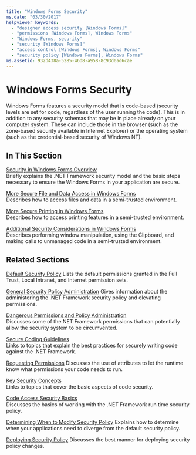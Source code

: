 ```yaml
---
title: "Windows Forms Security"
ms.date: "03/30/2017"
helpviewer_keywords: 
  - "designer access security [Windows Forms]"
  - "permissions [Windows Forms], Windows Forms"
  - "Windows Forms, security"
  - "security [Windows Forms]"
  - "access control [Windows Forms], Windows Forms"
  - "security policy [Windows Forms], Windows Forms"
ms.assetid: 932d438a-5285-46d8-a958-8c93d0ad6cae
---
```

# Windows Forms Security
Windows Forms features a security model that is code-based (security levels are set for code, regardless of the user running the code). This is in addition to any security schemas that may be in place already on your computer system. These can include those in the browser (such as the zone-based security available in Internet Explorer) or the operating system (such as the credential-based security of Windows NT).  
  
## In This Section  
 [Security in Windows Forms Overview](security-in-windows-forms-overview.md)  
 Briefly explains the .NET Framework security model and the basic steps necessary to ensure the Windows Forms in your application are secure.  
  
 [More Secure File and Data Access in Windows Forms](more-secure-file-and-data-access-in-windows-forms.md)  
 Describes how to access files and data in a semi-trusted environment.  
  
 [More Secure Printing in Windows Forms](more-secure-printing-in-windows-forms.md)  
 Describes how to access printing features in a semi-trusted environment.  
  
 [Additional Security Considerations in Windows Forms](additional-security-considerations-in-windows-forms.md)  
 Describes performing window manipulation, using the Clipboard, and making calls to unmanaged code in a semi-trusted environment.  
  
## Related Sections  
 [Default Security Policy](https://docs.microsoft.com/previous-versions/dotnet/netframework-4.0/03kwzyfc(v=vs.100))  
 Lists the default permissions granted in the Full Trust, Local Intranet, and Internet permission sets.  
  
 [General Security Policy Administration](https://docs.microsoft.com/previous-versions/dotnet/netframework-4.0/ed5htz45(v=vs.100))  
 Gives information about the administering the .NET Framework security policy and elevating permissions.  
  
 [Dangerous Permissions and Policy Administration](../misc/dangerous-permissions-and-policy-administration.md)  
 Discusses some of the.NET Framework permissions that can potentially allow the security system to be circumvented.  
  
 [Secure Coding Guidelines](../../standard/security/secure-coding-guidelines.md)  
 Links to topics that explain the best practices for securely writing code against the .NET Framework.  
  
 [Requesting Permissions](https://docs.microsoft.com/previous-versions/dotnet/netframework-4.0/yd267cce(v=vs.100))  
 Discusses the use of attributes to let the runtime know what permissions your code needs to run.  
  
 [Key Security Concepts](../../standard/security/key-security-concepts.md)  
 Links to topics that cover the basic aspects of code security.  
  
 [Code Access Security Basics](../misc/code-access-security-basics.md)  
 Discusses the basics of working with the .NET Framework run time security policy.  
  
 [Determining When to Modify Security Policy](https://docs.microsoft.com/previous-versions/dotnet/netframework-4.0/xky659fc(v=vs.100))  
 Explains how to determine when your applications need to diverge from the default security policy.  
  
 [Deploying Security Policy](https://docs.microsoft.com/previous-versions/dotnet/netframework-4.0/13wcxx6y(v=vs.100))  
 Discusses the best manner for deploying security policy changes.
